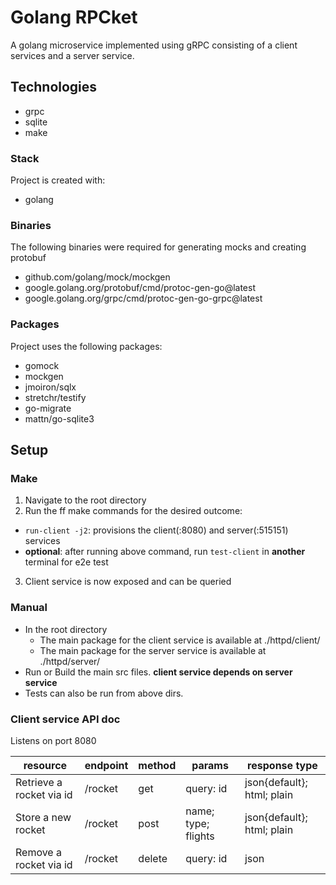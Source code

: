 # Golang RPCket

A golang microservice implemented using gRPC consisting of a client services and a server service.

## Technologies
* grpc
* sqlite
* make

### Stack
Project is created with: 
* golang

### Binaries
The following binaries were required for generating mocks and creating protobuf
* github.com/golang/mock/mockgen
* google.golang.org/protobuf/cmd/protoc-gen-go@latest
* google.golang.org/grpc/cmd/protoc-gen-go-grpc@latest

### Packages
Project uses the following packages: 
* gomock
* mockgen
* jmoiron/sqlx
* stretchr/testify
* go-migrate
* mattn/go-sqlite3

## Setup

### Make
1. Navigate to the root directory
2. Run the ff make commands for the desired outcome:
 * `run-client -j2`: provisions the client(:8080) and server(:515151) services
 * **optional**: after running above command, run `test-client` in **another** terminal for e2e test
3. Client service is now exposed and can be queried

### Manual
* In the root directory
  * The main package for the client service is available at ./httpd/client/
  * The main package for the server service is available at ./httpd/server/
* Run or Build the main src files. **client service depends on server service**
* Tests can also be run from above dirs.

### Client service API doc
Listens on port 8080

| resource                    | endpoint | method | params                             | response type              |
|-----------------------------|----------|--------|------------------------------------|----------------------------|
| Retrieve a rocket via id    | /rocket  | get    | query: id<int>                     | json{default}; html; plain |
| Store a new rocket          | /rocket  | post   | name<str>; type<str>; flights<int> | json{default}; html; plain |
| Remove a rocket via id      | /rocket  | delete | query: id<int>                     | json                       |

